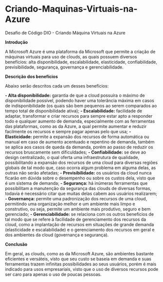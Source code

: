 # Criando-Maquinas-Virtuais-na-Azure
Desafio de Código DIO - Criando Máquina Virtuais na Azure



**Introdução**

A Microsoft Azure é uma plataforma da Microsoft que permite a criação de máquinas virtuais para uso de clouds, as quais possuem diversos benefícios: alta disponibilidade, escalabilidade, elasticidade, confiabilidade, previsibilidade, segurança, governança e gerenciabilidade.

**Descrição dos benefícios**

Abaixo serão descritos cada um desses benefícios:

**- Alta disponibilidade:** garantia de que a cloud possuíra o máximo de disponibilidade possível, podendo haver uma tolerância máxima em casos de indisponibilidade (os quais são bem pequenos ao serem comparados ao tempo total de disponibilidade ativa);
**- Escalabilidade:** facilidade de adaptar, transformar e criar recursos para sempre estar apto a responder todo e qualquer aumento de demanda, especialmente com as ferramentas das plataformas, como as da Azure, a qual permite aumentar e reduzir facilmente os recursos e sempre pagar apenas pelo que usa;
**- Elasticidade:** permite a expansão dos recursos de forma automática ou manual em caso de aumento acentuado e repentino de demanda, também se aplica aos casos de queda da demanda, porém ao passo de reduzir os recursos bruscamente sem dificuldades;
**- Confiabilidade:** se deve ao design centralizado, o qual oferta uma infraestrutura de qualidade, possibilitando a expansão dos recursos de uma cloud para diversas regiões globais de tal modo que, caso ocorra algum problema em alguma delas, as outras não serão afetadas;
**- Previsibilidade:** os usuários da cloud nunca ficarão em dúvida sobre o desempenho ou sobre os custos dela, visto que é um sistema de demanda;
**- Segurança:** há inúmeras ferramentas que possibilitam a manutenção da segurança das clouds de diversas formas, todavia é necessário citar que muitas delas cabem aos usuários realizarem;
**- Governança:** permite uma padronização dos recursos de uma cloud, permitindo uma organização melhor e um ambiente mais limpo e construtivo, ou seja, permite um ambiente mais produtivo, seguro e bem gerenciado;
**- Gerenciabilidade:** se relaciona com os outros benefícios de tal modo que se refere à facilidade de gerenciamento dos recursos da cloud, como a implantação de recursos em situações de grande demanda (elasticidade e escalabilidade) e o gerenciamento dos recursos em geral e dos ambientes da cloud (governança e segurança).

**Conclusão**

Em geral, as clouds, como as da Microsoft Azure, são ambientes bastante eficientes e versáteis, visto que seu custo se baseia em demanda e suas ferramentas trazem infinitas possibilidades ao seus usuários, porém é mais indicado para usos empresariais, visto que o uso de diversos recursos pode ser caro para apenas o uso de poucas pessoas.
